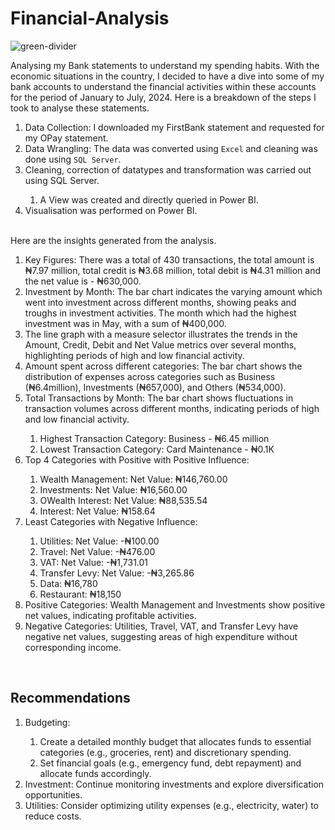 # Financial-Analysis

![green-divider](https://user-images.githubusercontent.com/7065401/52071924-c003ad80-2562-11e9-8297-1c6595f8a7ff.png)

Analysing my Bank statements to understand my spending habits.
With the economic situations in the country, I decided to have a dive into some of my bank accounts to understand the financial activities within these accounts for the period of January to July, 2024. Here is a breakdown of the steps I took to analyse these statements.
<ol>
  <li>Data Collection: I downloaded my FirstBank statement and requested for my OPay statement.</li>
  <li>Data Wrangling: The data was converted using <code>Excel</code> and cleaning was done using <code>SQL Server</code>.</li>
  <li>Cleaning, correction of datatypes and transformation was carried out using SQL Server.</li>
  <ol>
    <li>A View was created and directly queried in Power BI.</li>
  </ol>
<li>Visualisation was performed on Power BI.</li>
</ol>
<br>
Here are the insights generated from the analysis.
<ol>
  <li>Key Figures: There was a total of 430 transactions, the total amount is ₦7.97 million, total credit is ₦3.68 million, total debit is ₦4.31 million and the net value is   - ₦630,000.</li>
  <li>Investment by Month: The bar chart indicates the varying amount which went into investment across different months, showing peaks and troughs in investment activities.   The month which had the highest investment was in May, with a sum of ₦400,000.</li>
  <li>The line graph with a measure selector illustrates the trends in the Amount, Credit, Debit and Net Value metrics over several months, highlighting periods of high and   low financial activity.</li>
  <li>Amount spent across different categories: The bar chart shows the distribution of expenses across categories such as Business (₦6.4million), Investments (₦657,000), and Others (₦534,000).</li>
  <li>Total Transactions by Month: The bar chart shows fluctuations in transaction volumes across different months, indicating periods of high and low financial activity.      </li>
  <ol>
    <li>Highest Transaction Category: Business - ₦6.45 million</li>
    <li>Lowest Transaction Category: Card Maintenance - ₦0.1K</li>
  </ol>
  <li>Top 4 Categories with Positive with Positive Influence:</li>
  <ol>
    <li>Wealth Management: Net Value: ₦146,760.00</li>
    <li>Investments: Net Value: ₦16,560.00</li>
    <li>OWealth Interest: Net Value: ₦88,535.54</li>
    <li>Interest: Net Value: ₦158.64</li>
  </ol>
  <li>Least Categories with Negative Influence: </li>
  <ol>
    <li>Utilities: Net Value: -₦100.00</li>
    <li>Travel: Net Value: -₦476.00</li>
    <li>VAT: Net Value: -₦1,731.01</li>
    <li>Transfer Levy: Net Value: -₦3,265.86</li>
    <li>Data: ₦16,780</li>
    <li>Restaurant: ₦18,150</li>
  </ol>
  <li>Positive Categories: Wealth Management and Investments show positive net values, indicating profitable activities.</li>
  <li>Negative Categories: Utilities, Travel, VAT, and Transfer Levy have negative net values, suggesting areas of high expenditure without corresponding income.</li>
</ol>
<br>

## **Recommendations**

<ol>
  <li>Budgeting: </li>
  <ol>
    <li>Create a detailed monthly budget that allocates funds to essential categories (e.g., groceries, rent) and discretionary spending.</li>
    <li>Set financial goals (e.g., emergency fund, debt repayment) and allocate funds accordingly.</li>
  </ol>
<li>Investment: Continue monitoring investments and explore diversification opportunities.</li>
<li>Utilities: Consider optimizing utility expenses (e.g., electricity, water) to reduce costs.</li>
</ol>
